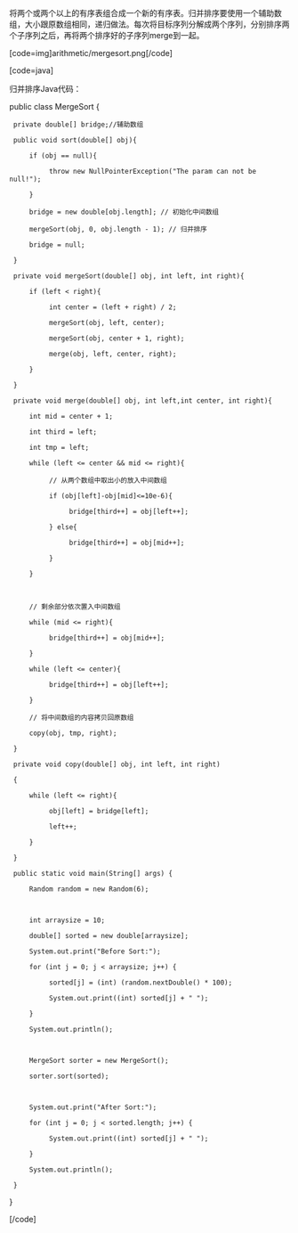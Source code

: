 将两个或两个以上的有序表组合成一个新的有序表。归并排序要使用一个辅助数组，大小跟原数组相同，递归做法。每次将目标序列分解成两个序列，分别排序两个子序列之后，再将两个排序好的子序列merge到一起。
[code=img]arithmetic/mergesort.png[/code]
[code=java]
归并排序Java代码：
public class MergeSort { 
     private double[] bridge;//辅助数组
     public void sort(double[] obj){
         if (obj == null){
              throw new NullPointerException("The param can not be null!");
         }
         bridge = new double[obj.length]; // 初始化中间数组
         mergeSort(obj, 0, obj.length - 1); // 归并排序
         bridge = null;
     }
     private void mergeSort(double[] obj, int left, int right){
         if (left < right){
              int center = (left + right) / 2;
              mergeSort(obj, left, center);
              mergeSort(obj, center + 1, right);
              merge(obj, left, center, right);
         }
     }
     private void merge(double[] obj, int left,int center, int right){
         int mid = center + 1;
         int third = left;
         int tmp = left;
         while (left <= center && mid <= right){
			  // 从两个数组中取出小的放入中间数组
              if (obj[left]-obj[mid]<=10e-6){
                   bridge[third++] = obj[left++];
              } else{
                   bridge[third++] = obj[mid++];
              }
         }
 
         // 剩余部分依次置入中间数组
         while (mid <= right){
              bridge[third++] = obj[mid++];
         }
         while (left <= center){
              bridge[third++] = obj[left++];
         }
         // 将中间数组的内容拷贝回原数组
         copy(obj, tmp, right);
     }
     private void copy(double[] obj, int left, int right)
     {
         while (left <= right){
              obj[left] = bridge[left];
              left++;
         }
     }
     public static void main(String[] args) {
         Random random = new Random(6);
 
         int arraysize = 10;
         double[] sorted = new double[arraysize];
         System.out.print("Before Sort:");
         for (int j = 0; j < arraysize; j++) {
              sorted[j] = (int) (random.nextDouble() * 100);
              System.out.print((int) sorted[j] + " ");
         }
         System.out.println();
 
         MergeSort sorter = new MergeSort();
         sorter.sort(sorted);
        
         System.out.print("After Sort:");
         for (int j = 0; j < sorted.length; j++) {
              System.out.print((int) sorted[j] + " ");
         }
         System.out.println();
     }
}
[/code]